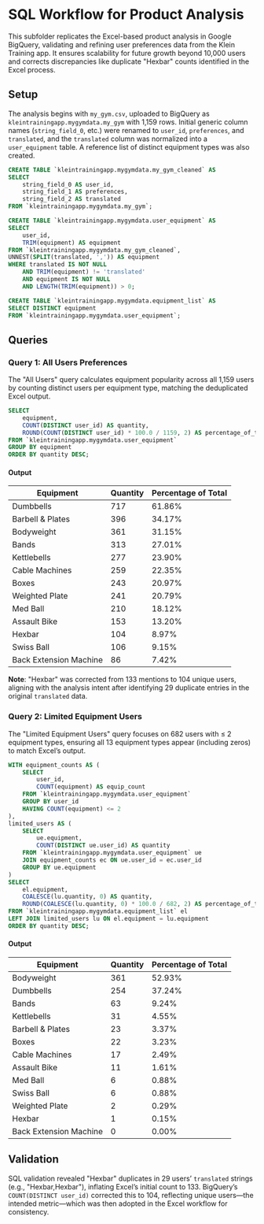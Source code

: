 # SQL Workflow for Product Analysis

This subfolder replicates the Excel-based product analysis in Google BigQuery, validating and refining user preferences data from the Klein Training app. It ensures scalability for future growth beyond 10,000 users and corrects discrepancies like duplicate "Hexbar" counts identified in the Excel process.

## Setup

The analysis begins with `my_gym.csv`, uploaded to BigQuery as `kleintrainingapp.mygymdata.my_gym` with 1,159 rows. Initial generic column names (`string_field_0`, etc.) were renamed to `user_id`, `preferences`, and `translated`, and the `translated` column was normalized into a `user_equipment` table. A reference list of distinct equipment types was also created.

```sql
CREATE TABLE `kleintrainingapp.mygymdata.my_gym_cleaned` AS
SELECT 
    string_field_0 AS user_id,
    string_field_1 AS preferences,
    string_field_2 AS translated
FROM `kleintrainingapp.mygymdata.my_gym`;

CREATE TABLE `kleintrainingapp.mygymdata.user_equipment` AS
SELECT 
    user_id,
    TRIM(equipment) AS equipment
FROM `kleintrainingapp.mygymdata.my_gym_cleaned`,
UNNEST(SPLIT(translated, ',')) AS equipment
WHERE translated IS NOT NULL 
    AND TRIM(equipment) != 'translated'
    AND equipment IS NOT NULL 
    AND LENGTH(TRIM(equipment)) > 0;

CREATE TABLE `kleintrainingapp.mygymdata.equipment_list` AS
SELECT DISTINCT equipment
FROM `kleintrainingapp.mygymdata.user_equipment`;
```

## Queries

### Query 1: All Users Preferences

The "All Users" query calculates equipment popularity across all 1,159 users by counting distinct users per equipment type, matching the deduplicated Excel output.

```sql
SELECT 
    equipment,
    COUNT(DISTINCT user_id) AS quantity,
    ROUND(COUNT(DISTINCT user_id) * 100.0 / 1159, 2) AS percentage_of_total
FROM `kleintrainingapp.mygymdata.user_equipment`
GROUP BY equipment
ORDER BY quantity DESC;
```

#### Output

| Equipment              | Quantity | Percentage of Total |
|------------------------|----------|---------------------|
| Dumbbells              | 717      | 61.86%             |
| Barbell & Plates       | 396      | 34.17%             |
| Bodyweight             | 361      | 31.15%             |
| Bands                  | 313      | 27.01%             |
| Kettlebells            | 277      | 23.90%             |
| Cable Machines         | 259      | 22.35%             |
| Boxes                  | 243      | 20.97%             |
| Weighted Plate         | 241      | 20.79%             |
| Med Ball               | 210      | 18.12%             |
| Assault Bike           | 153      | 13.20%             |
| Hexbar                 | 104      | 8.97%              |
| Swiss Ball             | 106      | 9.15%              |
| Back Extension Machine | 86       | 7.42%              |

**Note**: "Hexbar" was corrected from 133 mentions to 104 unique users, aligning with the analysis intent after identifying 29 duplicate entries in the original `translated` data.

### Query 2: Limited Equipment Users

The "Limited Equipment Users" query focuses on 682 users with ≤ 2 equipment types, ensuring all 13 equipment types appear (including zeros) to match Excel’s output.

```sql
WITH equipment_counts AS (
    SELECT 
        user_id,
        COUNT(equipment) AS equip_count
    FROM `kleintrainingapp.mygymdata.user_equipment`
    GROUP BY user_id
    HAVING COUNT(equipment) <= 2
),
limited_users AS (
    SELECT 
        ue.equipment,
        COUNT(DISTINCT ue.user_id) AS quantity
    FROM `kleintrainingapp.mygymdata.user_equipment` ue
    JOIN equipment_counts ec ON ue.user_id = ec.user_id
    GROUP BY ue.equipment
)
SELECT 
    el.equipment,
    COALESCE(lu.quantity, 0) AS quantity,
    ROUND(COALESCE(lu.quantity, 0) * 100.0 / 682, 2) AS percentage_of_total
FROM `kleintrainingapp.mygymdata.equipment_list` el
LEFT JOIN limited_users lu ON el.equipment = lu.equipment
ORDER BY quantity DESC;
```

#### Output

| Equipment              | Quantity | Percentage of Total |
|------------------------|----------|---------------------|
| Bodyweight             | 361      | 52.93%             |
| Dumbbells              | 254      | 37.24%             |
| Bands                  | 63       | 9.24%              |
| Kettlebells            | 31       | 4.55%              |
| Barbell & Plates       | 23       | 3.37%              |
| Boxes                  | 22       | 3.23%              |
| Cable Machines         | 17       | 2.49%              |
| Assault Bike           | 11       | 1.61%              |
| Med Ball               | 6        | 0.88%              |
| Swiss Ball             | 6        | 0.88%              |
| Weighted Plate         | 2        | 0.29%              |
| Hexbar                 | 1        | 0.15%              |
| Back Extension Machine | 0        | 0.00%              |

## Validation

SQL validation revealed "Hexbar" duplicates in 29 users’ `translated` strings (e.g., "Hexbar,Hexbar"), inflating Excel’s initial count to 133. BigQuery’s `COUNT(DISTINCT user_id)` corrected this to 104, reflecting unique users—the intended metric—which was then adopted in the Excel workflow for consistency.
